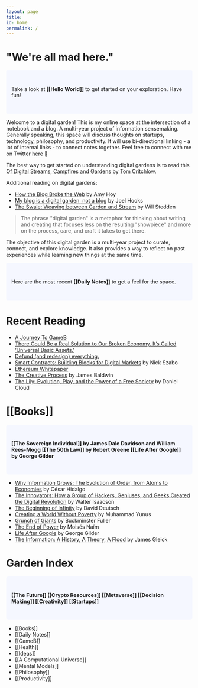 ```yaml
---
layout: page
title:
id: home
permalink: /
---
```

# "We're all mad here."

<p style="padding: 3em 1em; background: #f5f7ff; border-radius: 4px;">
  Take a look at <span style="font-weight: bold">[[Hello World]]</span> to get started on your exploration. Have fun!
</p>

Welcome to a digital garden! This is my online space at the intersection of a notebook and a blog. A multi-year project of information sensemaking. Generally speaking, this space will discuss thoughts on startups, technology, philosophy, and productivity. It will use bi-directional linking - a lot of internal links - to connect notes together. Feel free to connect with me on Twitter [here](https://twitter.com/brandonspiess) 👋

The best way to get started on understanding digital gardens is to read this [Of Digital Streams, Campfires and Gardens](https://tomcritchlow.com/2018/10/10/of-gardens-and-wikis/) by [Tom Critchlow](https://tomcritchlow.com/).

Additional reading on digital gardens:

- [How the Blog Broke the Web](https://stackingthebricks.com/how-blogs-broke-the-web/) by Amy Hoy
- [My blog is a digital garden, not a blog](https://joelhooks.com/digital-garden) by Joel Hooks
- [The Swale: Weaving between Garden and Stream](https://bonkerfield.org/2020/05/swale-garden-stream/) by Will Stedden

> The phrase "digital garden" is a metaphor for thinking about writing and creating that focuses less on the resulting "showpiece" and more on the process, care, and craft it takes to get there.

The objective of this digital garden is a multi-year project to curate, connect, and explore knowledge. It also provides a way to reflect on past experiences while learning new things at the same time.

<p style="padding: 3em 1em; background: #f5f7ff; border-radius: 4px;">
  Here are the most recent <span style="font-weight: bold">[[Daily Notes]]</span> to get a feel for the space.
 </p>

# Recent Reading
- [A Journey To GameB](https://medium.com/@memetic007/a-journey-to-gameb-4fb13772bcf3)
- [There Could Be a Real Solution to Our Broken Economy. It’s Called ‘Universal Basic Assets.’](https://medium.com/institute-for-the-future/universal-basic-assets-abb08ca2f0fc)
- [Defund (and redesign) everything.](https://medium.com/deep-code/defund-and-redesign-everything-d1b9d674a45d)
- [Smart Contracts: Building Blocks for Digital Markets](https://www.fon.hum.uva.nl/rob/Courses/InformationInSpeech/CDROM/Literature/LOTwinterschool2006/szabo.best.vwh.net/smart_contracts_2.html) by Nick Szabo
- [Ethereum Whitepaper](https://ethereum.org/en/whitepaper/)
- [The Creative Process](https://openspaceofdemocracy.files.wordpress.com/2017/01/baldwin-creative-process.pdf) by James Baldwin
- [The Lily: Evolution, Play, and the Power of a Free Society](https://books.google.com/books/about/The_Lily.html?id=tF4rocKg4egC) by Daniel Cloud

# [[Books]]

 <p style="padding: 3em 1em; background: #f5f7ff; border-radius: 6px;">
  <span style="font-weight: bold">[[The Sovereign Individual]] by James Dale Davidson and William Rees-Mogg [[The 50th Law]] by Robert Greene [[Life After Google]] by George Gilder</span>
 </p>

- [Why Information Grows: The Evolution of Order, from Atoms to Economies](https://www.amazon.com/Why-Information-Grows-Evolution-Economies/dp/0465096840/ref=tmm_pap_swatch_0?_encoding=UTF8&qid=&sr=) by César Hidalgo
- [The Innovators: How a Group of Hackers, Geniuses, and Geeks Created the Digital Revolution](https://www.amazon.com/Innovators-Hackers-Geniuses-Created-Revolution/dp/1476708703/ref=sr_1_1?crid=2IDMYTLNEJ71D&dchild=1&keywords=the+innovators+walter+isaacson&qid=1615951892&s=books&sprefix=the+innov%2Cstripbooks%2C249&sr=1-1) by Walter Isaacson
- [The Beginning of Infinity](https://www.amazon.com/Beginning-Infinity-Explanations-Transform-World/dp/0143121359/ref=sr_1_1?crid=28IVIRI77PSAG&dchild=1&keywords=the+beginning+of+infinity&qid=1606881119&sprefix=the+begi%2Caps%2C224&sr=8-1) by David Deutsch
- [Creating a World Without Poverty](https://www.amazon.com/Creating-World-Without-Poverty-Capitalism/dp/1586486675/ref=sr_1_1?crid=1YJBEULRHNQH1&dchild=1&keywords=creating+a+world+without+poverty&qid=1606881162&sprefix=creating+a+world+wi%2Caps%2C211&sr=8-1) by Muhammad Yunus
- [Grunch of Giants](https://www.amazon.com/Grunch-Giants-R-Buckminster-Fuller/dp/1607027593/ref=sr_1_2?crid=2EZGQMDGZDSA9&dchild=1&keywords=grunch+of+giants&qid=1606881227&sprefix=grunch+of+%2Caps%2C207&sr=8-2) by Buckminster Fuller
- [The End of Power](https://www.amazon.com/End-Power-Boardrooms-Battlefields-Churches/dp/0465065694/ref=sr_1_1?dchild=1&keywords=the+end+of+power&qid=1609530007&sr=8-1) by Moisés Naím
- [Life After Google](https://www.amazon.com/Life-After-Google-Blockchain-Economy/dp/1621575764/ref=sr_1_1?crid=2ED89QCOK825T&dchild=1&keywords=life+after+google&qid=1609530109&sprefix=life+after+google%2Caps%2C220&sr=8-1) by George Gilder
- [The Information: A History, A Theory, A Flood](https://www.amazon.com/Information-History-Theory-Flood/dp/1400096235) by James Gleick

# Garden Index
 
 <p style="padding: 3em 1em; background: #f5f7ff; border-radius: 6px;">
  <span style="font-weight: bold">[[The Future]] [[Crypto Resources]] [[Metaverse]] [[Decision Making]] [[Creativity]] [[Startups]]</span>
 </p>

  - [[Books]]
  - [[Daily Notes]]
  - [[GameB]]
  - [[Health]]
  - [[Ideas]]
  - [[A Computational Universe]]
  - [[Mental Models]]
  - [[Philosophy]]
  - [[Productivity]]


<style>
  .wrapper {
    max-width: 46em;
  }
</style>
